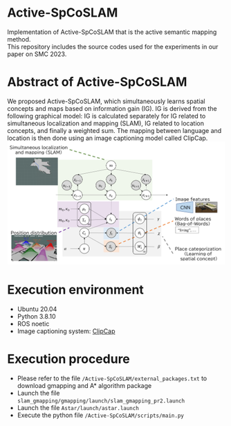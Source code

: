 # Active-SpCoSLAM
Implementation of Active-SpCoSLAM that is the active semantic mapping method.<br>
This repository includes the source codes used for the experiments in our paper on SMC 2023.<br>

# Abstract of Active-SpCoSLAM
We proposed Active-SpCoSLAM, which simultaneously learns spatial concepts and maps based on information gain (IG).
IG is derived from the following graphical model: IG is calculated separately for IG related to simultaneous localization and mapping (SLAM), IG related to location concepts, and finally a weighted sum.
The mapping between language and location is then done using an image captioning model called ClipCap.
![graphical_model](./images/graphical_model.png)

# Execution environment
- Ubuntu 20.04
- Python 3.8.10  
- ROS noetic
- Image captioning system: [ClipCap](https://github.com/rmokady/CLIP_prefix_caption)

# Execution procedure
- Please refer to the file `/Active-SpCoSLAM/external_packages.txt` to download gmapping and A* algorithm package
- Launch the file `slam_gmapping/gmapping/launch/slam_gmapping_pr2.launch`
- Launch the file `Astar/launch/astar.launch`
- Execute the python file `/Active-SpCoSLAM/scripts/main.py`
